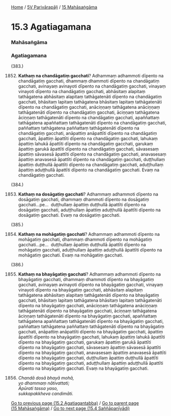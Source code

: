 
[Home](/) / [5V Parivārapāḷi](/tipitaka/5V.md) / [15 Mahāsaṅgāma](/tipitaka/5V/15.md)

# 15.3 Agatiagamana

### Mahāsaṅgāma

### Agatiagamana

(383.)

1852. **Kathaṃ na chandāgatiṃ gacchati**? Adhammaṃ adhammoti dīpento na chandāgatiṃ gacchati, dhammaṃ dhammoti dīpento na chandāgatiṃ gacchati, avinayaṃ avinayoti dīpento na chandāgatiṃ gacchati, vinayaṃ vinayoti dīpento na chandāgatiṃ gacchati, abhāsitaṃ alapitaṃ tathāgatena abhāsitaṃ alapitaṃ tathāgatenāti dīpento na chandāgatiṃ gacchati, bhāsitaṃ lapitaṃ tathāgatena bhāsitaṃ lapitaṃ tathāgatenāti dīpento na chandāgatiṃ gacchati, anāciṇṇaṃ tathāgatena anāciṇṇaṃ tathāgatenāti dīpento na chandāgatiṃ gacchati, āciṇṇaṃ tathāgatena āciṇṇaṃ tathāgatenāti dīpento na chandāgatiṃ gacchati, apaññattaṃ tathāgatena apaññattaṃ tathāgatenāti dīpento na chandāgatiṃ gacchati, paññattaṃ tathāgatena paññattaṃ tathāgatenāti dīpento na chandāgatiṃ gacchati, anāpattiṃ anāpattīti dīpento na chandāgatiṃ gacchati, āpattiṃ āpattīti dīpento na chandāgatiṃ gacchati, lahukaṃ āpattiṃ lahukā āpattīti dīpento na chandāgatiṃ gacchati, garukaṃ āpattiṃ garukā āpattīti dīpento na chandāgatiṃ gacchati, sāvasesaṃ āpattiṃ sāvasesā āpattīti dīpento na chandāgatiṃ gacchati, anavasesaṃ āpattiṃ anavasesā āpattīti dīpento na chandāgatiṃ gacchati, duṭṭhullaṃ āpattiṃ duṭṭhullā āpattīti dīpento na chandāgatiṃ gacchati, aduṭṭhullaṃ āpattiṃ aduṭṭhullā āpattīti dīpento na chandāgatiṃ gacchati. Evaṃ na chandāgatiṃ gacchati.

(384.)

1853. **Kathaṃ na dosāgatiṃ gacchati**? Adhammaṃ adhammoti dīpento na dosāgatiṃ gacchati, dhammaṃ dhammoti dīpento na dosāgatiṃ gacchati…pe…  duṭṭhullaṃ āpattiṃ duṭṭhullā āpattīti dīpento na dosāgatiṃ gacchati, aduṭṭhullaṃ āpattiṃ aduṭṭhullā āpattīti dīpento na dosāgatiṃ gacchati. Evaṃ na dosāgatiṃ gacchati.

(385.)

1854. **Kathaṃ na mohāgatiṃ gacchati**? Adhammaṃ adhammoti dīpento na mohāgatiṃ gacchati, dhammaṃ dhammoti dīpento na mohāgatiṃ gacchati…pe…  duṭṭhullaṃ āpattiṃ duṭṭhullā āpattīti dīpento na mohāgatiṃ gacchati, aduṭṭhullaṃ āpattiṃ aduṭṭhullā āpattīti dīpento na mohāgatiṃ gacchati. Evaṃ na mohāgatiṃ gacchati.

(386.)

1855. **Kathaṃ na bhayāgatiṃ gacchati**? Adhammaṃ adhammoti dīpento na bhayāgatiṃ gacchati, dhammaṃ dhammoti dīpento na bhayāgatiṃ gacchati, avinayaṃ avinayoti dīpento na bhayāgatiṃ gacchati, vinayaṃ vinayoti dīpento na bhayāgatiṃ gacchati, abhāsitaṃ alapitaṃ tathāgatena abhāsitaṃ alapitaṃ tathāgatenāti dīpento na bhayāgatiṃ gacchati, bhāsitaṃ lapitaṃ tathāgatena bhāsitaṃ lapitaṃ tathāgatenāti dīpento na bhayāgatiṃ gacchati, anāciṇṇaṃ tathāgatena anāciṇṇaṃ tathāgatenāti dīpento na bhayāgatiṃ gacchati, āciṇṇaṃ tathāgatena āciṇṇaṃ tathāgatenāti dīpento na bhayāgatiṃ gacchati, apaññattaṃ tathāgatena apaññattaṃ tathāgatenāti dīpento na bhayāgatiṃ gacchati, paññattaṃ tathāgatena paññattaṃ tathāgatenāti dīpento na bhayāgatiṃ gacchati, anāpattiṃ anāpattīti dīpento na bhayāgatiṃ gacchati, āpattiṃ āpattīti dīpento na bhayāgatiṃ gacchati, lahukaṃ āpattiṃ lahukā āpattīti dīpento na bhayāgatiṃ gacchati, garukaṃ āpattiṃ garukā āpattīti dīpento na bhayāgatiṃ gacchati, sāvasesaṃ āpattiṃ sāvasesā āpattīti dīpento na bhayāgatiṃ gacchati, anavasesaṃ āpattiṃ anavasesā āpattīti dīpento na bhayāgatiṃ gacchati, duṭṭhullaṃ āpattiṃ duṭṭhullā āpattīti dīpento na bhayāgatiṃ gacchati, aduṭṭhullaṃ āpattiṃ aduṭṭhullā āpattīti dīpento na bhayāgatiṃ gacchati. Evaṃ na bhayāgatiṃ gacchati.

1856. _Chandā dosā bhayā mohā,_  
_yo dhammaṃ nātivattati;_  
_Āpūrati tassa yaso,_  
_sukkapakkheva candimāti._  


[Go to previous page (15.2 Agatiagantabba)](/tipitaka/5V/15/15.2.md) / [Go to parent page (15 Mahāsaṅgāma)](/tipitaka/5V/15.md) / [Go to next page (15.4 Saññāpanīyādi)](/tipitaka/5V/15/15.4.md)


